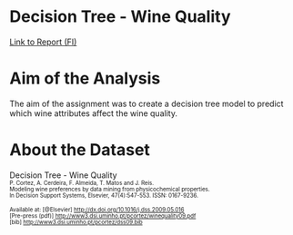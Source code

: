 # Decision Tree - Wine Quality

[Link to Report (FI)](wine-quality.ipynb)

# Aim of the Analysis
The aim of the assignment was to create a decision tree model to predict which wine attributes affect the wine quality.

# About the Dataset

Decision Tree - Wine Quality \
<sub><sup>P. Cortez, A. Cerdeira, F. Almeida, T. Matos and J. Reis. \
Modeling wine preferences by data mining from physicochemical properties. \
In Decision Support Systems, Elsevier, 47(4):547-553. ISSN: 0167-9236.<sub><sup> 

<sub><sup>Available at: [@Elsevier] http://dx.doi.org/10.1016/j.dss.2009.05.016 \
            [Pre-press (pdf)] http://www3.dsi.uminho.pt/pcortez/winequality09.pdf \
            [bib] http://www3.dsi.uminho.pt/pcortez/dss09.bib<sub><sup> 
